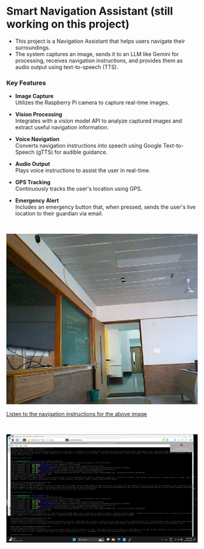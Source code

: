 # Smart Navigation Assistant (still working on this project)

- This project is a Navigation Assistant that helps users navigate their surroundings.
- The system captures an image, sends it to an LLM like Gemini for processing, receives navigation instructions, and provides them as audio output using text-to-speech (TTS).


### Key Features

- **Image Capture**  
  Utilizes the Raspberry Pi camera to capture real-time images.

- **Vision Processing**  
  Integrates with a vision model API to analyze captured images and extract useful navigation information.

- **Voice Navigation**  
  Converts navigation instructions into speech using Google Text-to-Speech (gTTS) for audible guidance.

- **Audio Output**  
  Plays voice instructions to assist the user in real-time.

- **GPS Tracking**  
  Continuously tracks the user's location using GPS.

- **Emergency Alert**  
  Includes an emergency button that, when pressed, sends the user's live location to their guardian via email.


<br/>



![Alt Text](https://github.com/jguruprasad2005/Smart-Navigation-assistant-for-Visually-Imparied/blob/main/sample_image.jpg)
<br/>

[Listen to the navigation instructions for the above image](https://github.com/jguruprasad2005/Smart-Navigation-assistant-for-Visually-Imparied/blob/main/audio_output.mp3)

<br/>

![Alt Text](https://github.com/jguruprasad2005/Smart-Navigation-assistant-for-Visually-Imparied/blob/main/image1.jpeg)
